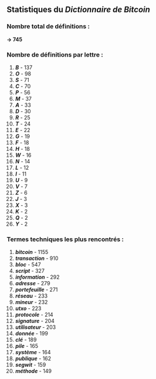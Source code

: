 ## Statistiques du *Dictionnaire de Bitcoin*

### Nombre total de définitions : 
**-> 745**

### Nombre de définitions par lettre :
1. ***B*** - 137
2. ***O*** - 98
3. ***S*** - 71
4. ***C*** - 70
5. ***P*** - 56
6. ***M*** - 37
7. ***A*** - 33
8. ***D*** - 30
9. ***R*** - 25
10. ***T*** - 24
11. ***E*** - 22
12. ***G*** - 19
13. ***F*** - 18
14. ***H*** - 18
15. ***W*** - 16
16. ***N*** - 14
17. ***L*** - 12
18. ***I*** - 11
19. ***U*** - 9
20. ***V*** - 7
21. ***Z*** - 6
22. ***J*** - 3
23. ***X*** - 3
24. ***K*** - 2
25. ***Q*** - 2
26. ***Y*** - 2

### Termes techniques les plus rencontrés :
1. ***bitcoin*** - 1155
2. ***transaction*** - 910
3. ***bloc*** - 547
4. ***script*** - 327
5. ***information*** - 292
6. ***adresse*** - 279
7. ***portefeuille*** - 271
8. ***réseau*** - 233
9. ***mineur*** - 232
10. ***utxo*** - 223
11. ***protocole*** - 214
12. ***signature*** - 204
13. ***utilisateur*** - 203
14. ***donnée*** - 199
15. ***clé*** - 189
16. ***pile*** - 165
17. ***système*** - 164
18. ***publique*** - 162
19. ***segwit*** - 159
20. ***méthode*** - 149
